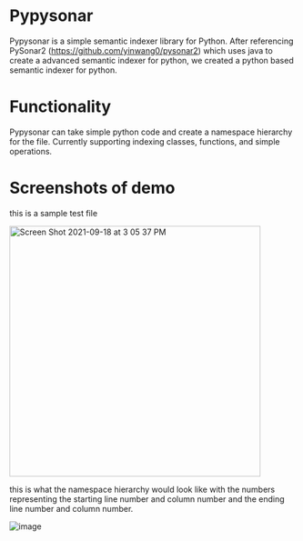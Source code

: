 # Pypysonar
Pypysonar is a simple semantic indexer library for Python. After referencing PySonar2 (https://github.com/yinwang0/pysonar2) which uses java to create a advanced semantic indexer for python,
we created a python based semantic indexer for python.

# Functionality
Pypysonar can take simple python code and create a namespace hierarchy for the file. Currently supporting indexing classes, functions, and simple operations.

# Screenshots of demo

this is a sample test file

<img width="441" alt="Screen Shot 2021-09-18 at 3 05 37 PM" src="https://user-images.githubusercontent.com/61204939/133905955-5d286a34-5b2d-43b7-873e-944066b58dad.png">

this is what the namespace hierarchy would look like with the numbers representing the starting line number and column number and the ending line number and column number.

![image](https://user-images.githubusercontent.com/61204939/133906027-d10d70f4-62cc-4db5-9a86-933b1eaa21d8.png)




